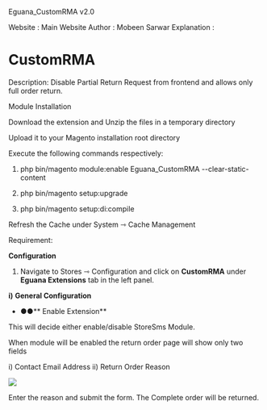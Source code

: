 Eguana_CustomRMA v2.0

Website : Main Website 
Author : Mobeen Sarwar
Explanation :
# CustomRMA

Description: Disable Partial Return Request from frontend and allows only full order return.

Module Installation

Download the extension and Unzip the files in a temporary directory

Upload it to your Magento installation root directory

Execute the following commands respectively:

1.  php bin/magento module:enable Eguana_CustomRMA --clear-static-content

2.  php bin/magento setup:upgrade

3.  php bin/magento setup:di:compile

Refresh the Cache under System ⇾ Cache Management


Requirement:

**Configuration**

1. Navigate to Stores ⇾ Configuration and click on **CustomRMA** under **Eguana Extensions** tab in the left panel.

**i)**  **General Configuration**

- **●●**** Enable Extension**

This will decide either enable/disable StoreSms Module.

When module will be enabled the return order page will show only two fields 

i) Contact Email Address
ii) Return Order Reason

![](https://i.ibb.co/KWM3nj4/image.png)

Enter the reason and submit the form. The Complete order will be returned.

